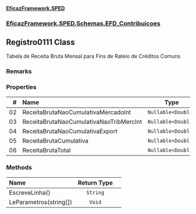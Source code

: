 #### [EficazFramework.SPED](EficazFrameworkSPED.md 'EficazFramework SPED')
### [EficazFramework.SPED.Schemas.EFD_Contribuicoes](EficazFramework.SPED.Schemas.EFD_Contribuicoes.md 'EficazFramework.SPED.Schemas.EFD_Contribuicoes')

## Registro0111 Class

Tabela de Receita Bruta Mensal para Fins de Rateio de Créditos Comuns

### Remarks
### Properties

| # | Name | Type | |
| ---: | :--- | :---: | :--- |
| 02 | ReceitaBrutaNaoCumulativaMercadoInt | `Nullable<Double>` |  |
| 03 | ReceitaBrutaNaoCumulativaNaoTribMercInt | `Nullable<Double>` |  |
| 04 | ReceitaBrutaNaoCumulativaExport | `Nullable<Double>` |  |
| 05 | ReceitaBrutaCumulativa | `Nullable<Double>` |  |
| 06 | ReceitaBrutaTotal | `Nullable<Double>` |  |
### Methods

| Name | Return Type | |
| :--- | :---: | :--- |
| EscreveLinha() | `String` |  |
| LeParametros(string[]) | `Void` |  |
